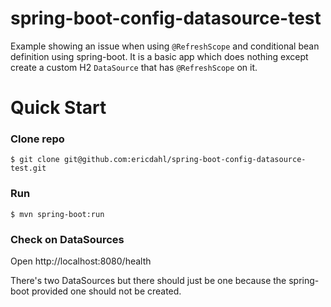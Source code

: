 # spring-boot-config-datasource-test

Example showing an issue when using ```@RefreshScope``` and conditional bean definition using spring-boot. It is a basic app which does nothing except create a custom H2 ```DataSource``` that has ```@RefreshScope``` on it.

# Quick Start
### Clone repo
```$ git clone git@github.com:ericdahl/spring-boot-config-datasource-test.git```
### Run
```
$ mvn spring-boot:run
```

### Check on DataSources
Open http://localhost:8080/health

There's two DataSources but there should just be one because the spring-boot provided one
should not be created.
